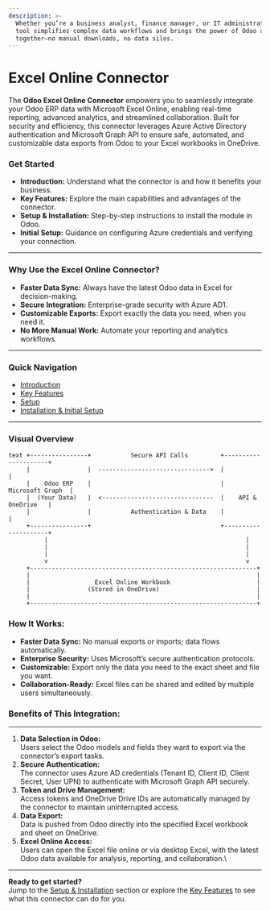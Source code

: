 ```yaml
---
description: >-
  Whether you’re a business analyst, finance manager, or IT administrator, this
  tool simplifies complex data workflows and brings the power of Odoo and Excel
  together—no manual downloads, no data silos.
---
```


# Excel Online Connector

The **Odoo Excel Online Connector** empowers you to seamlessly integrate your Odoo ERP data with Microsoft Excel Online, enabling real-time reporting, advanced analytics, and streamlined collaboration. Built for security and efficiency, this connector leverages Azure Active Directory authentication and Microsoft Graph API to ensure safe, automated, and customizable data exports from Odoo to your Excel workbooks in OneDrive.

### Get Started <a href="#get-started" id="get-started"></a>

* **Introduction:** Understand what the connector is and how it benefits your business.
* **Key Features:** Explore the main capabilities and advantages of the connector.
* **Setup & Installation:** Step-by-step instructions to install the module in Odoo.
* **Initial Setup:** Guidance on configuring Azure credentials and verifying your connection.

***

### Why Use the Excel Online Connector? <a href="#why-use-the-excel-online-connector" id="why-use-the-excel-online-connector"></a>

* **Faster Data Sync:** Always have the latest Odoo data in Excel for decision-making.
* **Secure Integration:** Enterprise-grade security with Azure AD1.
* **Customizable Exports:** Export exactly the data you need, when you need it.
* **No More Manual Work:** Automate your reporting and analytics workflows.

***

### Quick Navigation <a href="#quick-navigation" id="quick-navigation"></a>

* [Introduction](https://niyulabs.gitbook.io/doc/excel-online-connector/introduction)
* [Key Features](https://niyulabs.gitbook.io/doc/excel-online-connector/key-features)
* [Setup ](https://niyulabs.gitbook.io/doc/excel-online-connector/setup)
* [Installation & Initial Setup](https://niyulabs.gitbook.io/doc/excel-online-connector/installation-and-initial-setup)

***

### Visual Overview <a href="#visual-overview" id="visual-overview"></a>

```
text +----------------+           Secure API Calls         +---------------------+
     |                |  ------------------------------->  |                     |
     |    Odoo ERP    |                                    |    Microsoft Graph  |
     |  (Your Data)   |  <-------------------------------  |    API & OneDrive   |
     |                |           Authentication & Data    |                     |
     +----------------+                                    +---------------------+
          |                                                       |
          |                                                       |
          |                                                       |
          v                                                       v
     +---------------------------------------------------------------+
     |                                                               |
     |                  Excel Online Workbook                        |
     |                (Stored in OneDrive)                           |
     |                                                               |
     +---------------------------------------------------------------+
```

### How It Works:

* **Faster Data Sync:** No manual exports or imports; data flows automatically.
* **Enterprise Security:** Uses Microsoft’s secure authentication protocols.
* **Customizable:** Export only the data you need to the exact sheet and file you want.
* **Collaboration-Ready:** Excel files can be shared and edited by multiple users simultaneously.

### Benefits of This Integration:

***

1. **Data Selection in Odoo:**\
   Users select the Odoo models and fields they want to export via the connector’s export tasks.
2. **Secure Authentication:**\
   The connector uses Azure AD credentials (Tenant ID, Client ID, Client Secret, User UPN) to authenticate with Microsoft Graph API securely.
3. **Token and Drive Management:**\
   Access tokens and OneDrive Drive IDs are automatically managed by the connector to maintain uninterrupted access.
4. **Data Export:**\
   Data is pushed from Odoo directly into the specified Excel workbook and sheet on OneDrive.
5. **Excel Online Access:**\
   Users can open the Excel file online or via desktop Excel, with the latest Odoo data available for analysis, reporting, and collaboration.\


***

**Ready to get started?**\
Jump to the [Setup & Installation](https://www.perplexity.ai/search/rpc-error-odoo-server-error-oc-WgAnDunBQpKhtPBPMVV0gg) section or explore the [Key Features](https://www.perplexity.ai/search/rpc-error-odoo-server-error-oc-WgAnDunBQpKhtPBPMVV0gg) to see what this connector can do for you.
